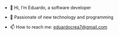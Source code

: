 - 👋 Hi, I’m Eduardo, a software developer
- 👀 Passionate of new technology and programming

- 📫 How to reach me: eduardocrea7@gmail.com

<!---
eduardocrea7/eduardocrea7 is a ✨ special ✨ repository because its `README.md` (this file) appears on your GitHub profile.
You can click the Preview link to take a look at your changes.
--->
